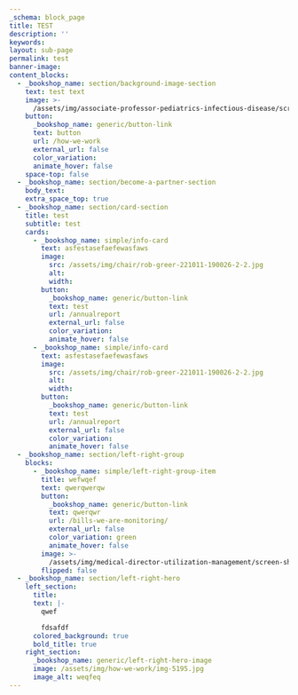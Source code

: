 ```yaml
---
_schema: block_page
title: TEST
description: ''
keywords:
layout: sub-page
permalink: test
banner-image:
content_blocks:
  - _bookshop_name: section/background-image-section
    text: test text
    image: >-
      /assets/img/associate-professor-pediatrics-infectious-disease/screen-shot-2022-11-10-at-11-28-53-am.png
    button:
      _bookshop_name: generic/button-link
      text: button
      url: /how-we-work
      external_url: false
      color_variation:
      animate_hover: false
    space-top: false
  - _bookshop_name: section/become-a-partner-section
    body_text:
    extra_space_top: true
  - _bookshop_name: section/card-section
    title: test
    subtitle: test
    cards:
      - _bookshop_name: simple/info-card
        text: asfestasefaefewasfaws
        image:
          src: /assets/img/chair/rob-greer-221011-190026-2-2.jpg
          alt:
          width:
        button:
          _bookshop_name: generic/button-link
          text: test
          url: /annualreport
          external_url: false
          color_variation:
          animate_hover: false
      - _bookshop_name: simple/info-card
        text: asfestasefaefewasfaws
        image:
          src: /assets/img/chair/rob-greer-221011-190026-2-2.jpg
          alt:
          width:
        button:
          _bookshop_name: generic/button-link
          text: test
          url: /annualreport
          external_url: false
          color_variation:
          animate_hover: false
  - _bookshop_name: section/left-right-group
    blocks:
      - _bookshop_name: simple/left-right-group-item
        title: wefwqef
        text: qwerqwerqw
        button:
          _bookshop_name: generic/button-link
          text: qwerqwr
          url: /bills-we-are-monitoring/
          external_url: false
          color_variation: green
          animate_hover: false
        image: >-
          /assets/img/medical-director-utilization-management/screen-shot-2022-11-10-at-11-19-39-am.png
        flipped: false
  - _bookshop_name: section/left-right-hero
    left_section:
      title:
      text: |-
        qwef

        fdsafdf
      colored_background: true
      bold_title: true
    right_section:
      _bookshop_name: generic/left-right-hero-image
      image: /assets/img/how-we-work/img-5195.jpg
      image_alt: weqfeq
---
```

